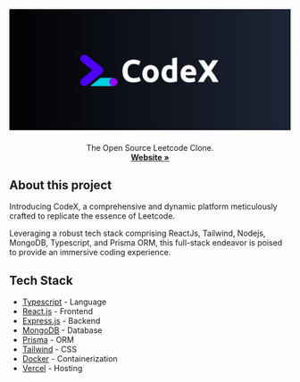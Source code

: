 <img src="./client/src/assets/app-bg.png" alt="CodeX Logo">

<p align="center" style="margin-top: 20px">
  <p align="center">
  The Open Source Leetcode Clone.
  <br>
    <a href="https://leetcode-clone-eta.vercel.app/"><strong>Website »</strong></a>
  </p>
</p>

## About this project


Introducing CodeX, a comprehensive and dynamic platform meticulously crafted to replicate the essence of Leetcode. 

Leveraging a robust tech stack comprising ReactJs, Tailwind, Nodejs, MongoDB, Typescript, and Prisma ORM, this full-stack endeavor is poised to provide an immersive coding experience.

## Tech Stack

- [Typescript](https://www.typescriptlang.org/) - Language
- [React.js](https://reactjs.org/) - Frontend
- [Express.js](https://expressjs.com/) - Backend
- [MongoDB](https://www.mongodb.com/) - Database
- [Prisma](https://www.prisma.io/) - ORM
- [Tailwind](https://tailwindcss.com/) - CSS
- [Docker](https://docker.com/) - Containerization
- [Vercel](https://vercel.com) - Hosting